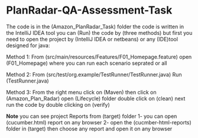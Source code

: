 # PlanRadar-QA-Assessment-Task
The code is in the (Amazon_PlanRadar_Task) folder
the code is written in the IntelliJ IDEA tool
you can (Run) the code by (three methods) but first you need to open the project by (IntelliJ IDEA or netbeans) or any (IDE)tool designed for java:

Method 1:
  From (src/main/resources/Features/F01_Homepage.feature)
  open (F01_Homepage)
  where you can run each scenario seprated or all

Method 2:
  From (src/test/org.example/TestRunner/TestRunner.java)
  Run (TestRunner.java)

Method 3:
  From the right menu click on (Maven)
  then click on (Amazon_Plan_Radar)
  open (Lifecycle) folder
  double click on (clean) 
  next run the code by double clicking on (verify)

**Note**
you can see project Reports from (target) folder
1- you can open (cucumber.html) report on any browser
2- open the (cucmber-html-reports) folder in (target)
    then choose any report and open it on any browser 
 
  
 
